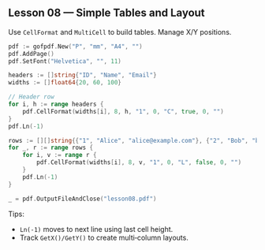 ## Lesson 08 — Simple Tables and Layout

Use `CellFormat` and `MultiCell` to build tables. Manage X/Y positions.

```go
pdf := gofpdf.New("P", "mm", "A4", "")
pdf.AddPage()
pdf.SetFont("Helvetica", "", 11)

headers := []string{"ID", "Name", "Email"}
widths := []float64{20, 60, 100}

// Header row
for i, h := range headers {
    pdf.CellFormat(widths[i], 8, h, "1", 0, "C", true, 0, "")
}
pdf.Ln(-1)

rows := [][]string{{"1", "Alice", "alice@example.com"}, {"2", "Bob", "bob@example.com"}}
for _, r := range rows {
    for i, v := range r {
        pdf.CellFormat(widths[i], 8, v, "1", 0, "L", false, 0, "")
    }
    pdf.Ln(-1)
}

_ = pdf.OutputFileAndClose("lesson08.pdf")
```

Tips:
- `Ln(-1)` moves to next line using last cell height.
- Track `GetX()/GetY()` to create multi‑column layouts.


